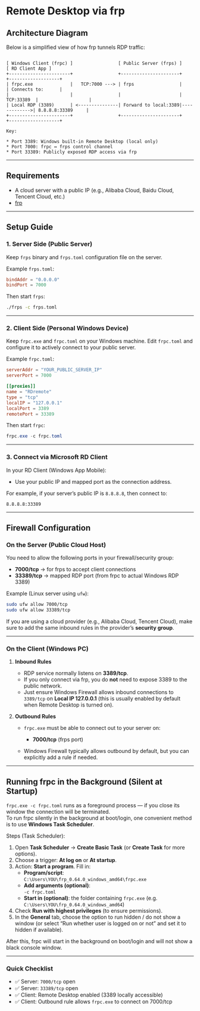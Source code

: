 # Remote Desktop via frp

## Architecture Diagram

Below is a simplified view of how frp tunnels RDP traffic:

```

[ Windows Client (frpc) ]                 [ Public Server (frps) ]              [ RD Client App ]
+-----------------------+                 +----------------------+              +-------------------+
| frpc.exe              |   TCP:7000 ---> | frps                 |              | Connects to:      |
|                       |                 |                      |   TCP:33389  |                   |
| Local RDP (3389)      | <---------------| Forward to local:3389|------------->| 8.8.8.8:33389     |
+-----------------------+                 +----------------------+              +-------------------+

Key:

* Port 3389: Windows built-in Remote Desktop (local only)
* Port 7000: frpc ↔ frps control channel
* Port 33389: Publicly exposed RDP access via frp
```

---

## Requirements
- A cloud server with a public IP (e.g., Alibaba Cloud, Baidu Cloud, Tencent Cloud, etc.)  
- [frp](https://github.com/fatedier/frp)

---

## Setup Guide

### 1. Server Side (Public Server)
Keep `frps` binary and `frps.toml` configuration file on the server.

Example `frps.toml`:
```toml
bindAddr = "0.0.0.0"
bindPort = 7000
````

Then start `frps`:

```bash
./frps -c frps.toml
```

---

### 2. Client Side (Personal Windows Device)

Keep `frpc.exe` and `frpc.toml` on your Windows machine.
Edit `frpc.toml` and configure it to actively connect to your public server.

Example `frpc.toml`:

```toml
serverAddr = "YOUR_PUBLIC_SERVER_IP"
serverPort = 7000

[[proxies]]
name = "RDremote"
type = "tcp"
localIP = "127.0.0.1"
localPort = 3389
remotePort = 33389
```

Then start `frpc`:

```powershell
frpc.exe -c frpc.toml
```

---

### 3. Connect via Microsoft RD Client

In your RD Client (Windows App Mobile):

* Use your public IP and mapped port as the connection address.

For example, if your server’s public IP is `8.8.8.8`,
then connect to:

```
8.8.8.8:33389
```

---

## Firewall Configuration

### On the Server (Public Cloud Host)
You need to allow the following ports in your firewall/security group:

- **7000/tcp** → for frps to accept client connections  
- **33389/tcp** → mapped RDP port (from frpc to actual Windows RDP 3389)

Example (Linux server using `ufw`):
```bash
sudo ufw allow 7000/tcp
sudo ufw allow 33389/tcp
````

If you are using a cloud provider (e.g., Alibaba Cloud, Tencent Cloud), make sure to add the same inbound rules in the provider’s **security group**.

---

### On the Client (Windows PC)

1. **Inbound Rules**

   * RDP service normally listens on **3389/tcp**.
   * If you only connect via frp, you do **not** need to expose 3389 to the public network.
   * Just ensure Windows Firewall allows inbound connections to `3389/tcp` on **Local IP 127.0.0.1** (this is usually enabled by default when Remote Desktop is turned on).

2. **Outbound Rules**

   * `frpc.exe` must be able to connect out to your server on:

     * **7000/tcp** (frps port)
   * Windows Firewall typically allows outbound by default, but you can explicitly add a rule if needed.

---

## Running frpc in the Background (Silent at Startup)

`frpc.exe -c frpc.toml` runs as a foreground process — if you close its window the connection will be terminated.  
To run frpc silently in the background at boot/login, one convenient method is to use **Windows Task Scheduler**.

Steps (Task Scheduler):
1. Open **Task Scheduler** → **Create Basic Task** (or **Create Task** for more options).  
2. Choose a trigger: **At log on** or **At startup**.  
3. Action: **Start a program**. Fill in:
   - **Program/script**:  
     `C:\Users\YOU\frp_0.64.0_windows_amd64\frpc.exe`
   - **Add arguments (optional)**:  
     `-c frpc.toml`
   - **Start in (optional)**: the folder containing `frpc.exe` (e.g. `C:\Users\YOU\frp_0.64.0_windows_amd64`)
4. Check **Run with highest privileges** (to ensure permissions).  
5. In the **General** tab, choose the option to run hidden / do not show a window (or select “Run whether user is logged on or not” and set it to hidden if available).

After this, frpc will start in the background on boot/login and will not show a black console window.

---

### Quick Checklist

* ✅ Server: `7000/tcp` open
* ✅ Server: `33389/tcp` open
* ✅ Client: Remote Desktop enabled (3389 locally accessible)
* ✅ Client: Outbound rule allows `frpc.exe` to connect on 7000/tcp

